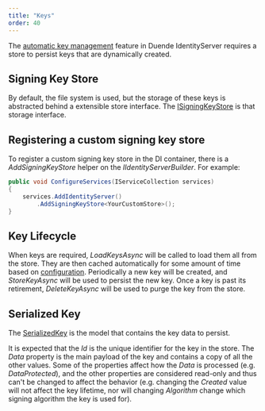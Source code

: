 ```yaml
---
title: "Keys"
order: 40
---
```


The [automatic key management](/identityserver/v5/fundamentals/keys) feature in Duende IdentityServer requires a store to persist keys that are dynamically created.

## Signing Key Store
By default, the file system is used, but the storage of these keys is abstracted behind a extensible store interface.
The [ISigningKeyStore](/identityserver/v5/reference/stores/signing_key_store) is that storage interface. 

## Registering a custom signing key store

To register a custom signing key store in the DI container, there is a *AddSigningKeyStore* helper on the *IIdentityServerBuilder*. 
For example:

```cs
public void ConfigureServices(IServiceCollection services)
{
    services.AddIdentityServer()
        .AddSigningKeyStore<YourCustomStore>();
}
```

## Key Lifecycle
When keys are required, *LoadKeysAsync* will be called to load them all from the store. 
They are then cached automatically for some amount of time based on [configuration](/identityserver/v5/reference/options#key-management).
Periodically a new key will be created, and *StoreKeyAsync* will be used to persist the new key.
Once a key is past its retirement, *DeleteKeyAsync* will be used to purge the key from the store.

## Serialized Key
The [SerializedKey](/identityserver/v5/reference/stores/signing_key_store#serializedkey) is the model that contains the key data to persist. 

It is expected that the *Id* is the unique identifier for the key in the store. The *Data* property is the main payload of the key and contains a copy of all the other values. Some of the properties affect how the *Data* is processed (e.g. *DataProtected*), and the other properties are considered read-only and thus can't be changed to affect the behavior (e.g. changing the *Created* value will not affect the key lifetime, nor will changing *Algorithm* change which signing algorithm the key is used for).

